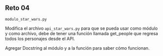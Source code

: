 ## Reto 04

`modulo_star_wars.py`

Modifica el archivo `api_star_wars.py` para que se pueda usar como módulo y como archivo, debe de tener una función llamada get_people que regresa todos los personajes desde el API.

Agregar Docstring al módulo y a la función para saber cómo funcionan.